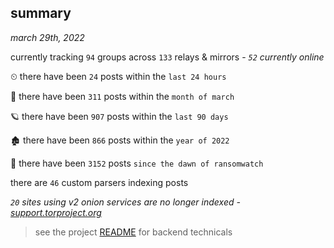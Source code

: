 
## summary
_march 29th, 2022_

currently tracking `94` groups across `133` relays & mirrors - _`52` currently online_

⏲ there have been `24` posts within the `last 24 hours`

🦈 there have been `311` posts within the `month of march`

🪐 there have been `907` posts within the `last 90 days`

🏚 there have been `866` posts within the `year of 2022`

🦕 there have been `3152` posts `since the dawn of ransomwatch`

there are `46` custom parsers indexing posts

_`20` sites using v2 onion services are no longer indexed - [support.torproject.org](https://support.torproject.org/onionservices/v2-deprecation/)_

> see the project [README](https://github.com/thetanz/ransomwatch#ransomwatch--) for backend technicals
